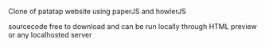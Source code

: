 Clone of patatap website using paperJS and howlerJS

sourcecode free to download and can be run locally through HTML preview or any localhosted server
